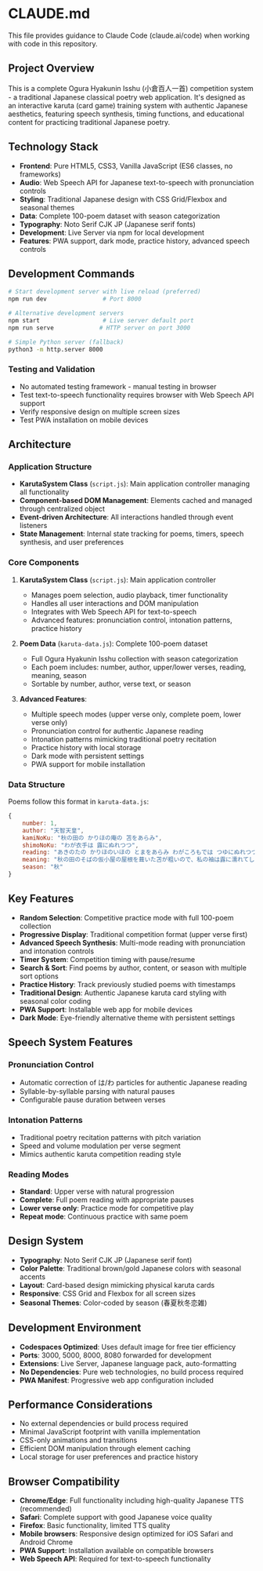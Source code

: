 # CLAUDE.md

This file provides guidance to Claude Code (claude.ai/code) when working with code in this repository.

## Project Overview

This is a complete Ogura Hyakunin Isshu (小倉百人一首) competition system - a traditional Japanese classical poetry web application. It's designed as an interactive karuta (card game) training system with authentic Japanese aesthetics, featuring speech synthesis, timing functions, and educational content for practicing traditional Japanese poetry.

## Technology Stack

- **Frontend**: Pure HTML5, CSS3, Vanilla JavaScript (ES6 classes, no frameworks)
- **Audio**: Web Speech API for Japanese text-to-speech with pronunciation controls
- **Styling**: Traditional Japanese design with CSS Grid/Flexbox and seasonal themes
- **Data**: Complete 100-poem dataset with season categorization
- **Typography**: Noto Serif CJK JP (Japanese serif fonts)
- **Development**: Live Server via npm for local development
- **Features**: PWA support, dark mode, practice history, advanced speech controls

## Development Commands

```bash
# Start development server with live reload (preferred)
npm run dev                # Port 8000

# Alternative development servers
npm start                  # Live server default port
npm run serve             # HTTP server on port 3000

# Simple Python server (fallback)
python3 -m http.server 8000
```

### Testing and Validation
- No automated testing framework - manual testing in browser
- Test text-to-speech functionality requires browser with Web Speech API support
- Verify responsive design on multiple screen sizes
- Test PWA installation on mobile devices

## Architecture

### Application Structure
- **KarutaSystem Class** (`script.js`): Main application controller managing all functionality
- **Component-based DOM Management**: Elements cached and managed through centralized object
- **Event-driven Architecture**: All interactions handled through event listeners
- **State Management**: Internal state tracking for poems, timers, speech synthesis, and user preferences

### Core Components

1. **KarutaSystem Class** (`script.js`): Main application controller
   - Manages poem selection, audio playback, timer functionality
   - Handles all user interactions and DOM manipulation
   - Integrates with Web Speech API for text-to-speech
   - Advanced features: pronunciation control, intonation patterns, practice history

2. **Poem Data** (`karuta-data.js`): Complete 100-poem dataset
   - Full Ogura Hyakunin Isshu collection with season categorization
   - Each poem includes: number, author, upper/lower verses, reading, meaning, season
   - Sortable by number, author, verse text, or season

3. **Advanced Features**:
   - Multiple speech modes (upper verse only, complete poem, lower verse only)
   - Pronunciation control for authentic Japanese reading
   - Intonation patterns mimicking traditional poetry recitation
   - Practice history with local storage
   - Dark mode with persistent settings
   - PWA support for mobile installation

### Data Structure

Poems follow this format in `karuta-data.js`:
```javascript
{
    number: 1,
    author: "天智天皇",
    kamiNoKu: "秋の田の かりほの庵の 苫をあらみ",
    shimoNoKu: "わが衣手は 露にぬれつつ", 
    reading: "あきのたの かりほのいほの とまをあらみ わがころもでは つゆにぬれつつ",
    meaning: "秋の田のそばの仮小屋の屋根を葺いた苫が粗いので、私の袖は露に濡れてしまう",
    season: "秋"
}
```

## Key Features

- **Random Selection**: Competitive practice mode with full 100-poem collection
- **Progressive Display**: Traditional competition format (upper verse first)
- **Advanced Speech Synthesis**: Multi-mode reading with pronunciation and intonation controls
- **Timer System**: Competition timing with pause/resume
- **Search & Sort**: Find poems by author, content, or season with multiple sort options
- **Practice History**: Track previously studied poems with timestamps
- **Traditional Design**: Authentic Japanese karuta card styling with seasonal color coding
- **PWA Support**: Installable web app for mobile devices
- **Dark Mode**: Eye-friendly alternative theme with persistent settings

## Speech System Features

### Pronunciation Control
- Automatic correction of は/わ particles for authentic Japanese reading
- Syllable-by-syllable parsing with natural pauses
- Configurable pause duration between verses

### Intonation Patterns
- Traditional poetry recitation patterns with pitch variation
- Speed and volume modulation per verse segment
- Mimics authentic karuta competition reading style

### Reading Modes
- **Standard**: Upper verse with natural progression
- **Complete**: Full poem reading with appropriate pauses
- **Lower verse only**: Practice mode for competitive play
- **Repeat mode**: Continuous practice with same poem

## Design System

- **Typography**: Noto Serif CJK JP (Japanese serif font)
- **Color Palette**: Traditional brown/gold Japanese colors with seasonal accents
- **Layout**: Card-based design mimicking physical karuta cards
- **Responsive**: CSS Grid and Flexbox for all screen sizes
- **Seasonal Themes**: Color-coded by season (春夏秋冬恋雑)

## Development Environment

- **Codespaces Optimized**: Uses default image for free tier efficiency
- **Ports**: 3000, 5000, 8000, 8080 forwarded for development
- **Extensions**: Live Server, Japanese language pack, auto-formatting
- **No Dependencies**: Pure web technologies, no build process required
- **PWA Manifest**: Progressive web app configuration included

## Performance Considerations

- No external dependencies or build process required
- Minimal JavaScript footprint with vanilla implementation
- CSS-only animations and transitions
- Efficient DOM manipulation through element caching
- Local storage for user preferences and practice history

## Browser Compatibility

- **Chrome/Edge**: Full functionality including high-quality Japanese TTS (recommended)
- **Safari**: Complete support with good Japanese voice quality  
- **Firefox**: Basic functionality, limited TTS quality
- **Mobile browsers**: Responsive design optimized for iOS Safari and Android Chrome
- **PWA Support**: Installation available on compatible browsers
- **Web Speech API**: Required for text-to-speech functionality